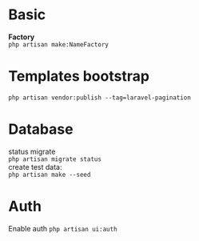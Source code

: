 # Basic
**Factory**  
`php artisan make:NameFactory`  

# Templates bootstrap
`php artisan vendor:publish --tag=laravel-pagination`

# Database
status migrate  
``php artisan migrate status``  
create test data:  
``php artisan make --seed``

# Auth
Enable auth
`php artisan ui:auth`